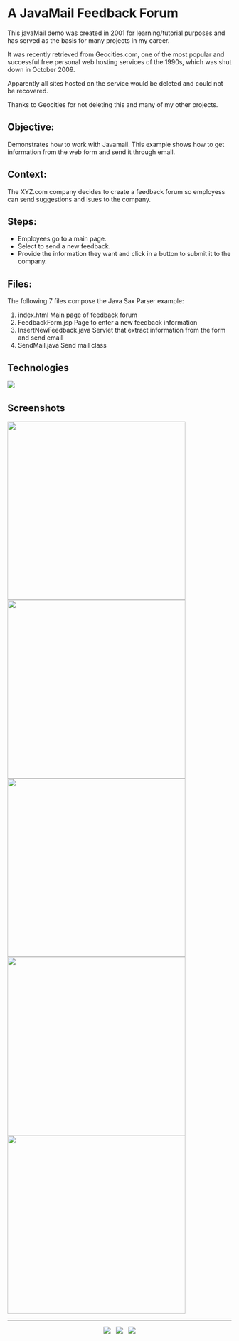 # A JavaMail Feedback Forum

This javaMail demo was created in 2001 for learning/tutorial purposes and has served as the basis for many projects in my career.

It was recently retrieved from Geocities.com, one of the most popular and successful free personal web hosting services of the 1990s, which was shut down in October 2009.

Apparently all sites hosted on the service would be deleted and could not be recovered.

Thanks to Geocities for not deleting this and many of my other projects.


## Objective:

Demonstrates how to work with Javamail. This example shows how to get information from the web form and send it through email.


## Context:

The XYZ.com company decides to create a feedback forum so employess can send suggestions and isues to the company. 


## Steps:

- Employees go to a main page.
- Select to send a new feedback.
- Provide the information they want and click in a button to submit it to the company.


## Files:

The following 7 files compose the Java Sax Parser example:

1) index.html	Main page of feedback forum
2) FeedbackForm.jsp	Page to enter a new feedback information
3) InsertNewFeedback.java	Servlet that extract information from the form and send email
4) SendMail.java	Send mail class
 	 	 


## Technologies

<p>
  <img src="https://img.shields.io/badge/Jakarta-Java-007396?style=for-the-badge&logo=java&logoColor=white" />&nbsp;&nbsp;
</p>


## Screenshots
<kbd><img src="https://user-images.githubusercontent.com/5893219/147716700-12ef14be-b453-4ff5-b3ec-64181f4568fc.gif" width="400" height="400"></kbd>
<kbd><img src="https://user-images.githubusercontent.com/5893219/147716695-29b0538f-2109-45f1-bd75-5d653971d5cb.gif" width="400" height="400"></kbd>
<kbd><img src="https://user-images.githubusercontent.com/5893219/147716698-07367908-002e-4c48-b185-a274dbaaa0d0.gif" width="400" height="400"></kbd>
<kbd><img src="https://user-images.githubusercontent.com/5893219/147716699-f5731d4d-da76-43c8-b7b6-9a887c97d7f0.gif" width="400" height="400"></kbd>
<kbd><img src="https://user-images.githubusercontent.com/5893219/147716697-a7426707-eb3e-45f5-a7d9-b70aa3eafb1e.gif" width="400" height="400"></kbd>


<!-- FOOTER (Author / Visit My Online Resume / Download My PDF Resume) -->
<hr>
<p align='center'>
  <a href="#"><img src="https://img.shields.io/badge/author-%C2%A9%20Siomara%20Cintia%20Pantarotto.%20All%20rights%20reserved.-008080?style=social"></a>&nbsp;&nbsp;
  <a href="https://siomara.com.br/"><img src="https://img.shields.io/badge/visit-My Online Resume-008080?style=social"></a>&nbsp;&nbsp;
  <a href="https://siomara.com.br/ResumePANTAROTTO.pdf"><img src="https://img.shields.io/badge/download-My PDF Resume-008080?style=social"></a>
</p>